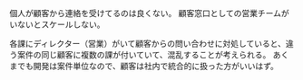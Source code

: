 個人が顧客から連絡を受けてるのは良くない。
顧客窓口としての営業チームがいないとスケールしない。

各課にディレクター（営業）がいて顧客からの問い合わせに対処していると、違う案件の同じ顧客に複数の課が付いていて、混乱することが考えられる。
あくまでも開発は案件単位なので、顧客は社内で統合的に扱った方がいいはず。
